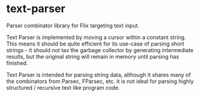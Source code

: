# text-parser

Parser combinator library for Flix targeting text input.

Text Parser is implemented by moving a cursor within a constant string. This means it
should be quite efficient for its use-case of parsing short strings - it should not tax
the garbage collector by generating intermediate results, but the original string will
remain in memory until parsing has finished.

Text Parser is intended for parsing string data, although it shares many of the
combinators from Parsec, FParsec, etc. it is not ideal for parsing highly 
structured / recursive text like program code.
